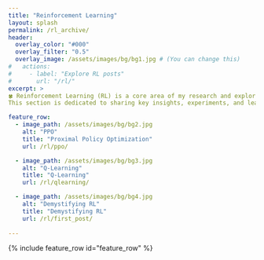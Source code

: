 ```yaml
---
title: "Reinforcement Learning"
layout: splash
permalink: /rl_archive/
header:
  overlay_color: "#000"
  overlay_filter: "0.5"
  overlay_image: /assets/images/bg/bg1.jpg # (You can change this)
#   actions:
#     - label: "Explore RL posts"
#       url: "/rl/"
excerpt: >
🍀 Reinforcement Learning (RL) is a core area of my research and exploration. <br>
This section is dedicated to sharing key insights, experiments, and learnings from my work in RL.

feature_row:
  - image_path: /assets/images/bg/bg2.jpg
    alt: "PPO"
    title: "Proximal Policy Optimization"
    url: /rl/ppo/

  - image_path: /assets/images/bg/bg3.jpg
    alt: "Q-Learning"
    title: "Q-Learning"
    url: /rl/qlearning/

  - image_path: /assets/images/bg/bg4.jpg
    alt: "Demystifying RL"
    title: "Demystifying RL"
    url: /rl/first_post/
   
---
```




{% include feature_row id="feature_row" %}






<!-- ---

title: Reinforcement Learning
layout: collection
classes: wide
permalink: /rl_archive/
collection: rl
entries_layout: grid
---

 🍀 Reinforcement Learning (RL) is a core area of my research and exploration.

This section is dedicated to sharing key insights, experiments, and learnings from my work in RL — spanning theoretical foundations, practical implementations, and critical reflections on current methods. Whether it's understanding classic algorithms or applying them to real-world problems, this is where I document my journey through the landscape of intelligent decision-making systems.

*Please Note*: This page is a WIP

--- -->